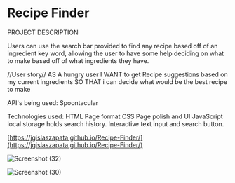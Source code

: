 # Recipe Finder


PROJECT DESCRIPTION

Users can use the search bar provided to find any recipe based off of an ingredient key word, allowing the user to have some help deciding on what to make based off of what ingredients they have.

//User story//
AS A hungry user
I WANT to get Recipe suggestions based on my current ingredients
SO THAT i can decide what would be the best recipe to make

API's being used:
Spoontacular

Technologies used:
HTML
Page format
CSS
Page polish and UI
JavaScript
local storage holds search history.
Interactive text input and search button.

[https://jgislaszapata.github.io/Recipe-Finder/](https://jgislaszapata.github.io/Recipe-Finder/)

![Screenshot (32)](https://user-images.githubusercontent.com/101620112/174156889-8cf5e5ca-741c-4f3b-824c-f501b1e92c6d.png)

![Screenshot (30)](https://user-images.githubusercontent.com/101620112/174158032-b8440c3a-a36d-4674-b5e0-e52c0a371fee.png)

